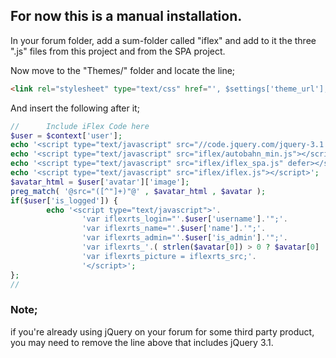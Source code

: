 ## For now this is a manual installation.

In your forum folder, add a sum-folder called "iflex" and add to it the three ".js" files
from this project and from the SPA project.

Now move to the "Themes/<your theme>" folder and locate the line;
```html
<link rel="stylesheet" type="text/css" href="', $settings['theme_url'], '/css/rtl.css" />';
```
And insert the following after it;
```php
//      Include iFlex Code here
$user = $context['user'];
echo '<script type="text/javascript" src="//code.jquery.com/jquery-3.1.1.min.js"></script>';
echo '<script type="text/javascript" src="iflex/autobahn_min.js"></script>';
echo '<script type="text/javascript" src="iflex/iflex_spa.js" defer></script>';
echo '<script type="text/javascript" src="iflex/iflex.js"></script>';
$avatar_html = $user['avatar']['image'];
preg_match( '@src="([^"]+)"@' , $avatar_html , $avatar );
if($user['is_logged']) {
        echo '<script type="text/javascript">'.
                'var iflexrts_login="'.$user['username'].'";'.
                'var iflexrts_name="'.$user['name'].'";'.
                'var iflexrts_admin="'.$user['is_admin'].'";'.
                'var iflexrts_'.( strlen($avatar[0]) > 0 ? $avatar[0] : 'src=""').';'.
                'var iflexrts_picture = iflexrts_src;'.
                '</script>';
};
//
```
### Note;
if you're already using jQuery on your forum for some third party product, you may need
to remove the line above that includes jQuery 3.1.